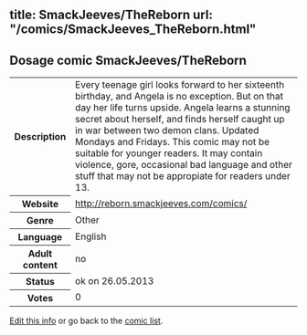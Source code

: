 title: SmackJeeves/TheReborn
url: "/comics/SmackJeeves_TheReborn.html"
---
Dosage comic SmackJeeves/TheReborn
-----------------------------------------

<p id="msg"></p>
<script type="text/javascript">
if (window.location.search === '?edit_info_mail=sent_ok') {
  var elem = document.getElementById("msg");
  elem.innerHTML = 'Edited information sucessfully sent for review, which is usually done daily. Thanks!';
  elem.className = 'ok';
}
</script>
<table class="comicinfo">
<tr>
<th>Description</th><td>Every teenage girl looks forward to her sixteenth birthday, and Angela is no exception. But on that day her life turns upside. Angela learns a stunning secret about herself, and finds herself caught up in war between two demon clans. Updated Mondays and Fridays. This comic may not be suitable for younger readers. It may contain violence, gore, occasional bad language and other stuff that may not be appropiate for readers under 13.</td>
</tr>
<tr>
<th>Website</th><td><a href="http://reborn.smackjeeves.com/comics/">http://reborn.smackjeeves.com/comics/</a></td>
</tr>
<tr>
<th>Genre</th><td>Other</td>
</tr>
<tr>
<th>Language</th><td>English</td>
</tr>
<tr>
<th>Adult content</th><td>no</td>
</tr>
<tr>
<th>Status</th><td>ok on 26.05.2013</td>
</tr>
<tr>
<th>Votes</th><td>0</td>
</tr>
</table>

[Edit this info](SmackJeeves_TheReborn_edit.html) or go back to the [comic list](../comic-index.html).
